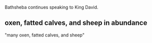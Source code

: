 Bathsheba continues speaking to King David.

## oxen, fatted calves, and sheep in abundance ##

"many oxen, fatted calves, and sheep"